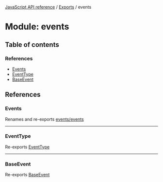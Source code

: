 [JavaScript API reference](../README) / [Exports](../modules) / events

# Module: events

## Table of contents

### References

- [Events](events#events)
- [EventType](events#eventtype)
- [BaseEvent](events#baseevent)

## References

### Events

Renames and re-exports [events/events](events_events)

___

### EventType

Re-exports [EventType](events_events#eventtype)

___

### BaseEvent

Re-exports [BaseEvent](../classes/events_events.BaseEvent)
